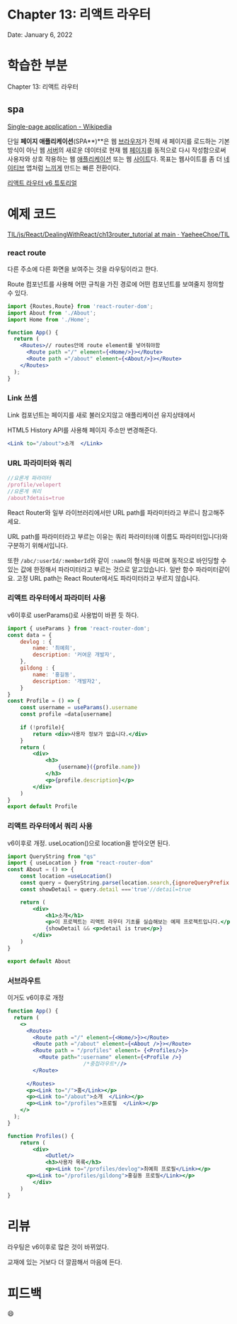 # Chapter 13: 리액트 라우터

Date: January 6, 2022

# 학습한 부분

Chapter 13: 리액트 라우터

## spa

[Single-page application - Wikipedia](https://en.wikipedia.org/wiki/Single-page_application)

단일 **페이지 애플리케이션**(SPA**)**은 웹 [브라우저](https://en.wikipedia.org/wiki/Web_browser)가 전체 새 페이지를 로드하는 기본 방식이 아닌 웹 [서버](https://en.wikipedia.org/wiki/Web_server)의 새로운 데이터로 현재 웹 [페이지](https://en.wikipedia.org/wiki/Web_design)를 동적으로 다시 작성함으로써 사용자와 상호 작용하는 웹 [애플리케이션](https://en.wikipedia.org/wiki/Web_application) 또는 웹 [사이트](https://en.wikipedia.org/wiki/Website)다. 목표는 웹사이트를 좀 더 [네이티브](https://en.wikipedia.org/wiki/Application_software) 앱처럼 [느끼게](https://en.wikipedia.org/wiki/User_experience) 만드는 빠른 전환이다.

[리액트 라우터 v6 튜토리얼](https://velog.io/@velopert/react-router-v6-tutorial)

# 예제 코드

[TIL/js/React/DealingWithReact/ch13router_tutorial at main · YaeheeChoe/TIL](https://github.com/YaeheeChoe/TIL/tree/main/js/React/DealingWithReact/ch13router_tutorial)

### react route

다른 주소에 다른 화면을 보여주는 것을 라우팅이라고 한다.

Route 컴포넌트를 사용해 어떤 규칙을 가진 경로에 어떤 컴포넌트를 보여줄지 정의할 수 있다.

```jsx
import {Routes,Route} from 'react-router-dom'; 
import About from './About';
import Home from './Home';

function App() {
  return (
    <Routes>// routes안에 route element를 넣어줘야함
      <Route path ="/" element={<Home/>}></Route>
      <Route path ="/about" element={<About/>}></Route>
    </Routes>
  );
}
```

### Link 쓰셈

Link 컴포넌트는 페이지를 새로 불러오지않고 애플리케이션 유지상태에서

HTML5 History API를 사용해 페이지 주소만 변경해준다.

```jsx
<Link to="/about">소개  </Link>
```

### URL 파라미터와 쿼리

```jsx
//요론게 파라미터
/profile/velopert
//요론게 쿼리
/about?detais=true
```

React Router와 일부 라이브러리에서만 URL path를 파라미터라고 부르니 참고해주세요.

URL path를 파라미터라고 부르는 이유는 쿼리 파라미터(얘 이름도 파라미터입니다)와 구분하기 위해서입니다.

또한 `/abc/:userId/:memberId`와 같이 `:name`의 형식을 따르며 동적으로 바인딩할 수 있는 값에 한정해서 파라미터라고 부르는 것으로 알고있습니다. 일반 함수 파라미터같이요. 고정 URL path는 React Router에서도 파라미터라고 부르지 않습니다.

### 리액트 라우터에서 파라미터 사용

v6이후로 userParams()로 사용법이 바뀐 듯 하다.

```jsx
import { useParams } from 'react-router-dom';
const data = {
	devlog : {
		name: '최예희',
		description: '커여운 개발자',
	},
	gildong : {
		name: '홍길동',
		description: '개발자2',
	}
}
const Profile = () => {
	const username = useParams().username
	const profile =data[username]
	
	if (!profile){
		return <div>사용자 정보가 없습니다.</div>
	}
	return (
		<div>
			<h3>
				{username}({profile.name})
			</h3>
			<p>{profile.description}</p>
		</div>
	)
}
export default Profile
```

### 리액트 라우터에서 쿼리 사용

v6이후로 개정. useLocation()으로 location을 받아오면 된다.

```jsx
import QueryString from "qs"
import { useLocation } from "react-router-dom"
const About = () => {
	const location =useLocation()
	const query = QueryString.parse(location.search,{ignoreQueryPrefix:true})//?제거
	const showDetail = query.detail ==='true'//detail=true

	return (
		<div>
			<h1>소개</h1>
			<p>이 프로젝트는 리액트 라우터 기초를 실습해보는 예제 프로젝트입니다.</p>
			{showDetail && <p>detail is true</p>}
		</div>
	)
}

export default About
```

### 서브라우트

이거도 v6이후로 개정

```jsx
function App() {
  return (
    <>
      <Routes>
        <Route path ="/" element={<Home/>}></Route>
        <Route path ="/about" element={<About />}></Route>
        <Route path = "/profiles" element= {<Profiles/>}>
          <Route path=":username" element={<Profile />} 
						/*중첩라우트*//>
        </Route>
        
      </Routes>
      <p><Link to="/">홈</Link></p>
      <p><Link to="/about">소개  </Link></p>
      <p><Link to="/profiles">프로필  </Link></p>
    </>
  );
}
```

```jsx
function Profiles() {
	return (
		<div>
			<Outlet/>
			<h3>사용자 목록</h3>
			<p><Link to="/profiles/devlog">최예희 프로필</Link></p>
      <p><Link to="/profiles/gildong">홍길동 프로필</Link></p>
		</div>
	)
}
```

# 리뷰

라우팅은 v6이후로 많은 것이 바뀌었다.

교재에 있는 거보다 더 깔끔해서 마음에 든다.

# 피드백

😄